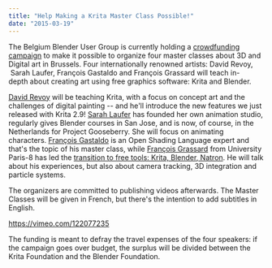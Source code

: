 ```yaml
---
title: "Help Making a Krita Master Class Possible!"
date: "2015-03-19"
---
```


The Belgium Blender User Group is currently holding a [crowdfunding campaign](https://www.growfunding.be/bxl/bbug-fr) to make it possible to organize four master classes about 3D and Digital art in Brussels. Four internationally renowned artists: David Revoy,  Sarah Laufer, François Gastaldo and François Grassard will teach in-depth about creating art using free graphics software: Krita and Blender.

[David Revoy](http://davidrevoy.com) will be teaching Krita, with a focus on concept art and the challenges of digital painting -- and he'll introduce the new features we just released with Krita 2.9! [Sarah Laufer](http://patazstudio.com) has founded her own animation studio, regularly gives Blender courses in San Jose, and is now, of course, in the Netherlands for Project Gooseberry. She will focus on animating characters. [François Gastaldo](http://vimeo.com/user1437549/videos) is an Open Shading Language expert and that's the topic of his master class, while [François Grassard](http://vimeo.com/user2425521/videos) from University Paris-8 has led the [transition to free tools: Krita, Blender, Natron](/posts/goodbye-photoshop-and-hello-krita-at-university-paris-8/). He will talk about his experiences, but also about camera tracking, 3D integration and particle systems.

The organizers are committed to publishing videos afterwards. The Master Classes will be given in French, but there's the intention to add subtitles in English.

https://vimeo.com/122077235

The funding is meant to defray the travel expenses of the four speakers: if the campaign goes over budget, the surplus will be divided between the Krita Foundation and the Blender Foundation.

